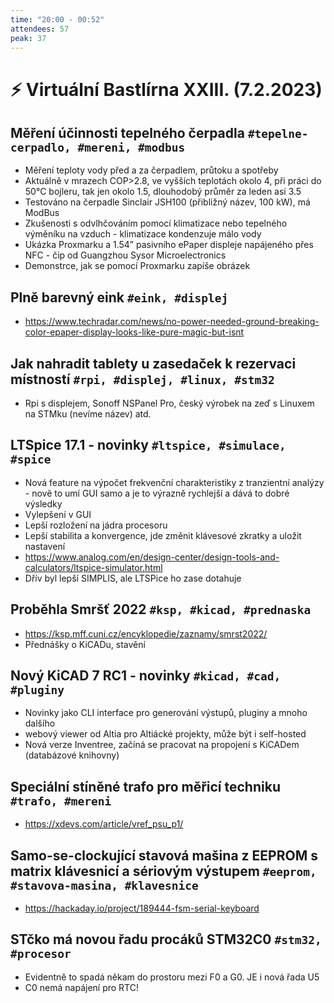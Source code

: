 ```yaml
---
time: "20:00 - 00:52"
attendees: 57
peak: 37
---
```

# ⚡ Virtuální Bastlírna XXIII. (7.2.2023)

## Měření účinnosti tepelného čerpadla `#tepelne-cerpadlo, #mereni, #modbus`
- Měření teploty vody před a za čerpadlem, průtoku a spotřeby
- Aktuálně v mrazech COP>2.8, ve vyšších teplotách okolo 4, při práci do 50°C bojleru, tak jen okolo 1.5, dlouhodobý průměr za leden asi 3.5
- Testováno na čerpadle Sinclair JSH100 (přibližný název, 100 kW), má ModBus
- Zkušenosti s odvlhčováním pomocí klimatizace nebo tepelného výměníku na vzduch - klimatizace kondenzuje málo vody
- Ukázka Proxmarku a 1.54” pasivního ePaper displeje napájeného přes NFC - čip od Guangzhou Sysor Microelectronics
- Demonstrce, jak se pomocí Proxmarku zapíše obrázek

## Plně barevný eink `#eink, #displej`
- https://www.techradar.com/news/no-power-needed-ground-breaking-color-epaper-display-looks-like-pure-magic-but-isnt

## Jak nahradit tablety u zasedaček k rezervaci místností `#rpi, #displej, #linux, #stm32`
- Rpi s displejem, Sonoff NSPanel Pro, český výrobek na zeď s Linuxem na STMku (nevíme název) atd.

## LTSpice 17.1 - novinky `#ltspice, #simulace, #spice`
- Nová feature na výpočet frekvenční charakteristiky z tranzientní analýzy - nově to umí GUI samo a je to výrazně rychlejší a dává to dobré výsledky
- Vylepšení v GUI
- Lepší rozložení na jádra procesoru
- Lepší stabilita a konvergence, jde změnit klávesové zkratky a uložit nastavení
- https://www.analog.com/en/design-center/design-tools-and-calculators/ltspice-simulator.html
- Dřív byl lepší SIMPLIS, ale LTSPice ho zase dotahuje

## Proběhla Smršť 2022 `#ksp, #kicad, #prednaska`
- https://ksp.mff.cuni.cz/encyklopedie/zaznamy/smrst2022/
- Přednášky o KiCADu, stavění

## Nový KiCAD 7 RC1 - novinky `#kicad, #cad, #pluginy`
- Novinky jako CLI interface pro generování výstupů, pluginy a mnoho dalšího
- webový viewer od Altia pro Altiácké projekty, může být i self-hosted
- Nová verze Inventree, začíná se pracovat na propojení s KiCADem (databázové knihovny)

## Speciální stíněné trafo pro měřicí techniku `#trafo, #mereni`
- https://xdevs.com/article/vref_psu_p1/

## Samo-se-clockující stavová mašina z EEPROM s matrix klávesnicí a sériovým výstupem `#eeprom, #stavova-masina, #klavesnice`
- https://hackaday.io/project/189444-fsm-serial-keyboard

## STčko má novou řadu procáků STM32C0 `#stm32, #procesor`
- Evidentně to spadá někam do prostoru mezi F0 a G0. JE i nová řada U5
- C0 nemá napájení pro RTC!
